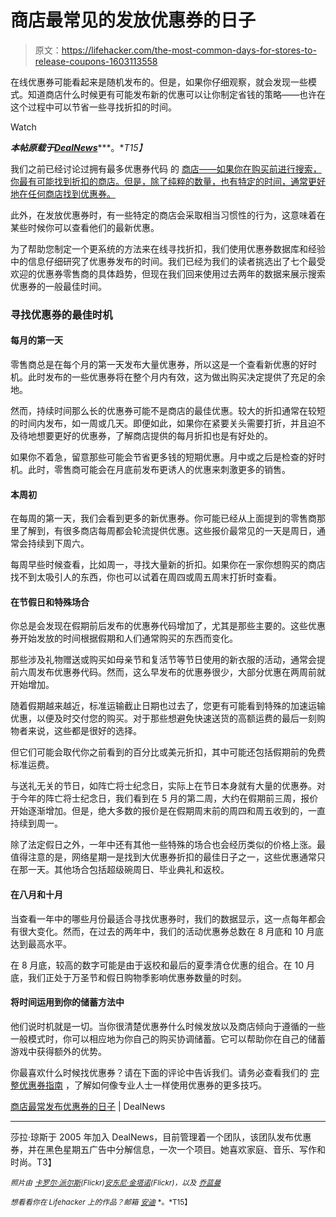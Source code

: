# 商店最常见的发放优惠券的日子

> 原文：<https://lifehacker.com/the-most-common-days-for-stores-to-release-coupons-1603113558>

在线优惠券可能看起来是随机发布的。但是，如果你仔细观察，就会发现一些模式。知道商店什么时候更有可能发布新的优惠可以让你制定省钱的策略——也许在这个过程中可以节省一些寻找折扣的时间。

Watch

***本帖原载于***[***DealNews***](http://dealnews.com/features/best-days-for-coupon-codes-online/)***。**T15】*

我们之前已经讨论过拥有最多优惠券代码 的 [商店——如果你在购买前进行搜索，你最有可能找到折扣的商店。但是，除了纯粹的数量，也有特定的时间，通常更好地在任何商店找到优惠券。](https://lifehacker.com/the-15-retailers-that-offer-the-most-coupons-1564414595)

此外，在发放优惠券时，有一些特定的商店会采取相当习惯性的行为，这意味着在某些时候你可以查看他们的最新优惠。

为了帮助您制定一个更系统的方法来在线寻找折扣，我们使用优惠券数据库和经验中的信息仔细研究了优惠券发布的时间。我们已经为我们的读者挑选出了七个最受欢迎的优惠券零售商的具体趋势，但现在我们回来使用过去两年的数据来展示搜索优惠券的一般最佳时间。

### 寻找优惠券的最佳时机

#### 每月的第一天

零售商总是在每个月的第一天发布大量优惠券，所以这是一个查看新优惠的好时机。此时发布的一些优惠券将在整个月内有效，这为做出购买决定提供了充足的余地。

然而，持续时间那么长的优惠券可能不是商店的最佳优惠。较大的折扣通常在较短的时间内发布，如一周或几天。即便如此，如果你在紧要关头需要打折，并且迫不及待地想要更好的优惠券，了解商店提供的每月折扣也是有好处的。

如果你不着急，留意那些可能会节省更多钱的短期优惠。月中或之后是检查的好时机。此时，零售商可能会在月底前发布更诱人的优惠来刺激更多的销售。

#### 本周初

在每周的第一天，我们会看到更多的新优惠券。你可能已经从上面提到的零售商那里了解到，有很多商店每周都会轮流提供优惠。这些报价最常见的一天是周日，通常会持续到下周六。

每周早些时候查看，比如周一，寻找大量新的折扣。如果你在一家你想购买的商店找不到太吸引人的东西，你也可以试着在周四或周五周末打折时查看。

#### 在节假日和特殊场合

你总是会发现在假期前后发布的优惠券代码增加了，尤其是那些主要的。这些优惠券开始发放的时间根据假期和人们通常购买的东西而变化。

那些涉及礼物赠送或购买如母亲节和复活节等节日使用的新衣服的活动，通常会提前六周发布优惠券代码。然而，这么早发布的优惠券很少，大部分优惠在两周前就开始增加。

随着假期越来越近，标准运输截止日期也过去了，您更有可能看到特殊的加速运输优惠，以便及时交付您的购买。对于那些想避免快速送货的高额运费的最后一刻购物者来说，这些都是很好的选择。

但它们可能会取代你之前看到的百分比或美元折扣，其中可能还包括假期前的免费标准运费。

与送礼无关的节日，如阵亡将士纪念日，实际上在节日本身就有大量的优惠券。对于今年的阵亡将士纪念日，我们看到在 5 月的第二周，大约在假期前三周，报价开始逐渐增加。但是，绝大多数的报价是在假期周末前的周四和周五收到的，一直持续到周一。

除了法定假日之外，一年中还有其他一些特殊的场合也会经历类似的价格上涨。最值得注意的是，网络星期一是找到大优惠券折扣的最佳日子之一，这些优惠通常只在那一天。其他场合包括超级碗周日、毕业典礼和返校。

#### 在八月和十月

当查看一年中的哪些月份最适合寻找优惠券时，我们的数据显示，这一点每年都会有很大变化。然而，在过去的两年中，我们的活动优惠券总数在 8 月底和 10 月底达到最高水平。

在 8 月底，较高的数字可能是由于返校和最后的夏季清仓优惠的组合。在 10 月底，我们正处于万圣节和假日购物季影响优惠券数量的时刻。

#### 将时间运用到你的储蓄方法中

他们说时机就是一切。当你很清楚优惠券什么时候发放以及商店倾向于遵循的一些一般模式时，你可以相应地为你自己的购买协调储蓄。它可以帮助你在自己的储蓄游戏中获得额外的优势。

你最喜欢什么时候找优惠券？请在下面的评论中告诉我们。请务必查看我们的 [完整优惠券指南](http://dealnews.com/features/Never-Pay-Full-Price-The-Ultimate-Guide-to-Online-Coupon-Codes/1019931.html) ，了解如何像专业人士一样使用优惠券的更多技巧。

[商店最常发布优惠券的日子](http://dealnews.com/features/best-days-for-coupon-codes-online/) | DealNews

* * *

莎拉·琼斯于 2005 年加入 DealNews，目前管理着一个团队，该团队发布优惠券，并在黑色星期五广告中分解信息，一次一个项目。她喜欢家庭、音乐、写作和时尚。T3】

<small>*照片由*</small> [<small>*卡罗尔·派尔斯*</small>](https://www.flickr.com/photos/cpyles/10865752156/)<small>*(Flickr)*</small>[<small>*安东尼·金塔诺*</small>](https://www.flickr.com/photos/quintanomedia/3044019441)<small>*(Flickr)，以及*</small> [<small>*乔蓝曼*</small>](https://www.flickr.com/photos/joelanman/366190064/)

<small>*想看看你在 Lifehacker 上的作品？邮箱*</small> [<small>*安迪*</small>](mailto:andy@lifehacker.com) <small>*。*T15】</small>
